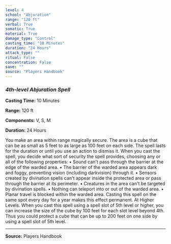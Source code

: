 ```yaml
---
level: 4
school: "Abjuration"
range: "120 ft"
verbal: True
somatic: True
material: True
damage_type: "Control"
casting_time: "10 Minutes"
duration: "24 Hours"
attack_type: ""
ritual: False
concentration: False
save: ""
source: "Players Handbook"
---
```


### *4th-level Abjuration Spell*

**Casting Time:** 10 Minutes

**Range:** 120 ft

**Components:** V, S, M

**Duration:** 24 Hours

You make an area within range magically secure. The area is a cube that can be as small as 5 feet to as large as 100 feet on each side. The spell lasts for the duration or until you use an action to dismiss it. When you cast the spell, you decide what sort of security the spell provides, choosing any or all of the following properties: • Sound can't pass through the barrier at the edge of the warded area. • The barrier of the warded area appears dark and foggy, preventing vision (including darkvision) through it. • Sensors created by divination spells can't appear inside the protected area or pass through the barrier at its perimeter. • Creatures in the area can't be targeted by divination spells. • Nothing can teleport into or out of the warded area. • Planar travel is blocked within the warded area. Casting this spell on the same spot every day for a year makes this effect permanent. At Higher Levels. When you cast this spell using a spell slot of 5th level or higher, you can increase the size of the cube by 100 feet for each slot level beyond 4th. Thus you could protect a cube that can be up to 200 feet on one side by using a spell slot of 5th level.

---
**Source:** Players Handbook

